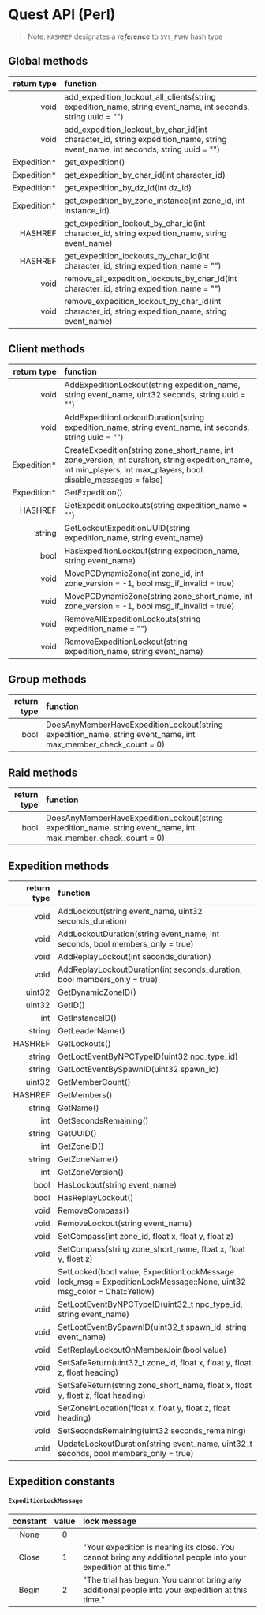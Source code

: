 # Quest API \(Perl\)

> Note: `HASHREF` designates a _**reference**_ to `SVt_PVHV` hash type

## Global methods

| return type | function |
| ---: | :--- |
| void | add\_expedition\_lockout\_all\_clients\(string expedition\_name, string event\_name, int seconds, string uuid = ""\) |
| void | add\_expedition\_lockout\_by\_char\_id\(int character\_id, string expedition\_name, string event\_name, int seconds, string uuid = ""\) |
| Expedition\* | get\_expedition\(\) |
| Expedition\* | get\_expedition\_by\_char\_id\(int character\_id\) |
| Expedition\* | get\_expedition\_by\_dz\_id\(int dz\_id\) |
| Expedition\* | get\_expedition\_by\_zone\_instance\(int zone\_id, int instance\_id\) |
| HASHREF | get\_expedition\_lockout\_by\_char\_id\(int character\_id, string expedition\_name, string event\_name\) |
| HASHREF | get\_expedition\_lockouts\_by\_char\_id\(int character\_id, string expedition\_name = ""\) |
| void | remove\_all\_expedition\_lockouts\_by\_char\_id\(int character\_id, string expedition\_name = ""\) |
| void | remove\_expedition\_lockout\_by\_char\_id\(int character\_id, string expedition\_name, string event\_name\) |

## Client methods

| return type | function |
| ---: | :--- |
| void | AddExpeditionLockout\(string expedition\_name, string event\_name, uint32 seconds, string uuid = ""\) |
| void | AddExpeditionLockoutDuration\(string expedition\_name, string event\_name, int seconds, string uuid = ""\) |
| Expedition\* | CreateExpedition\(string zone\_short\_name, int zone\_version, int duration, string expedition\_name, int min\_players, int max\_players, bool disable\_messages = false\) |
| Expedition\* | GetExpedition\(\) |
| HASHREF | GetExpeditionLockouts\(string expedition\_name = ""\) |
| string | GetLockoutExpeditionUUID\(string expedition\_name, string event\_name\) |
| bool | HasExpeditionLockout\(string expedition\_name, string event\_name\) |
| void | MovePCDynamicZone\(int zone\_id, int zone\_version = -1, bool msg\_if\_invalid = true\) |
| void | MovePCDynamicZone\(string zone\_short\_name, int zone\_version = -1, bool msg\_if\_invalid = true\) |
| void | RemoveAllExpeditionLockouts\(string expedition\_name = ""\) |
| void | RemoveExpeditionLockout\(string expedition\_name, string event\_name\) |

## Group methods

| return type | function |
| ---: | :--- |
| bool | DoesAnyMemberHaveExpeditionLockout\(string expedition\_name, string event\_name, int max\_member\_check\_count = 0\) |

## Raid methods

| return type | function |
| ---: | :--- |
| bool | DoesAnyMemberHaveExpeditionLockout\(string expedition\_name, string event\_name, int max\_member\_check\_count = 0\) |

## Expedition methods

| return type | function |
| ---: | :--- |
| void | AddLockout\(string event\_name, uint32 seconds\_duration\) |
| void | AddLockoutDuration\(string event\_name, int seconds, bool members\_only = true\) |
| void | AddReplayLockout\(int seconds\_duration\) |
| void | AddReplayLockoutDuration\(int seconds\_duration, bool members\_only = true\) |
| uint32 | GetDynamicZoneID\(\) |
| uint32 | GetID\(\) |
| int | GetInstanceID\(\) |
| string | GetLeaderName\(\) |
| HASHREF | GetLockouts\(\) |
| string | GetLootEventByNPCTypeID\(uint32 npc\_type\_id\) |
| string | GetLootEventBySpawnID\(uint32 spawn\_id\) |
| uint32 | GetMemberCount\(\) |
| HASHREF | GetMembers\(\) |
| string | GetName\(\) |
| int | GetSecondsRemaining\(\) |
| string | GetUUID\(\) |
| int | GetZoneID\(\) |
| string | GetZoneName\(\) |
| int | GetZoneVersion\(\) |
| bool | HasLockout\(string event\_name\) |
| bool | HasReplayLockout\(\) |
| void | RemoveCompass\(\) |
| void | RemoveLockout\(string event\_name\) |
| void | SetCompass\(int zone\_id, float x, float y, float z\) |
| void | SetCompass\(string zone\_short\_name, float x, float y, float z\) |
| void | SetLocked\(bool value, ExpeditionLockMessage lock\_msg = ExpeditionLockMessage::None, uint32 msg\_color = Chat::Yellow\) |
| void | SetLootEventByNPCTypeID\(uint32\_t npc\_type\_id, string event\_name\) |
| void | SetLootEventBySpawnID\(uint32\_t spawn\_id, string event\_name\) |
| void | SetReplayLockoutOnMemberJoin\(bool value\) |
| void | SetSafeReturn\(uint32\_t zone\_id, float x, float y, float z, float heading\) |
| void | SetSafeReturn\(string zone\_short\_name, float x, float y, float z, float heading\) |
| void | SetZoneInLocation\(float x, float y, float z, float heading\) |
| void | SetSecondsRemaining\(uint32 seconds\_remaining\) |
| void | UpdateLockoutDuration\(string event\_name, uint32\_t seconds, bool members\_only = true\) |

## Expedition constants <a id="expedition-constants"></a>

#### `ExpeditionLockMessage` <a id="expedition-lock-message"></a>

| constant | value | lock message |
| :---: | :---: | :--- |
| None | 0 |  |
| Close | 1 | "Your expedition is nearing its close. You cannot bring any additional people into your expedition at this time." |
| Begin | 2 | "The trial has begun. You cannot bring any additional people into your expedition at this time." |

